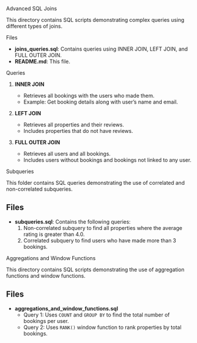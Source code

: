 Advanced SQL Joins

This directory contains SQL scripts demonstrating complex queries using different types of joins.

Files

- **joins_queries.sql**: Contains queries using INNER JOIN, LEFT JOIN, and FULL OUTER JOIN.
- **README.md**: This file.

Queries

1. **INNER JOIN**
   - Retrieves all bookings with the users who made them.
   - Example: Get booking details along with user’s name and email.

2. **LEFT JOIN**
   - Retrieves all properties and their reviews.
   - Includes properties that do not have reviews.

3. **FULL OUTER JOIN**
   - Retrieves all users and all bookings.
   - Includes users without bookings and bookings not linked to any user.


Subqueries

This folder contains SQL queries demonstrating the use of correlated and non-correlated subqueries.

## Files
- **subqueries.sql**: Contains the following queries:
  1. Non-correlated subquery to find all properties where the average rating is greater than 4.0.
  2. Correlated subquery to find users who have made more than 3 bookings.

Aggregations and Window Functions

This directory contains SQL scripts demonstrating the use of aggregation functions and window functions.

## Files

- **aggregations_and_window_functions.sql**  
  - Query 1: Uses `COUNT` and `GROUP BY` to find the total number of bookings per user.  
  - Query 2: Uses `RANK()` window function to rank properties by total bookings.


